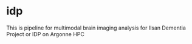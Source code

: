 # idp
This is pipeline for multimodal brain imaging analysis for Ilsan Dementia Project or IDP on Argonne HPC
